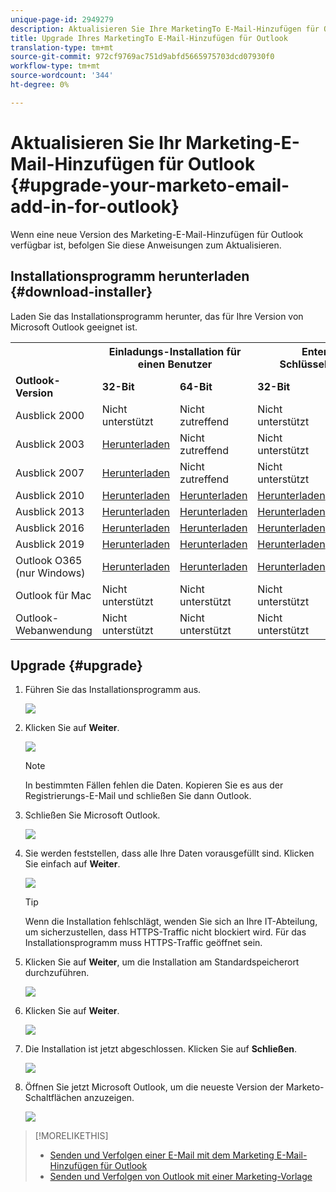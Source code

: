 ```yaml
---
unique-page-id: 2949279
description: Aktualisieren Sie Ihre MarketingTo E-Mail-Hinzufügen für Outlook - Marketing Docs - Produktdokumentation
title: Upgrade Ihres MarketingTo E-Mail-Hinzufügen für Outlook
translation-type: tm+mt
source-git-commit: 972cf9769ac751d9abfd5665975703dcd07930f0
workflow-type: tm+mt
source-wordcount: '344'
ht-degree: 0%

---
```



# Aktualisieren Sie Ihr Marketing-E-Mail-Hinzufügen für Outlook {#upgrade-your-marketo-email-add-in-for-outlook}

Wenn eine neue Version des Marketing-E-Mail-Hinzufügen für Outlook verfügbar ist, befolgen Sie diese Anweisungen zum Aktualisieren.

## Installationsprogramm herunterladen {#download-installer}

Laden Sie das Installationsprogramm herunter, das für Ihre Version von Microsoft Outlook geeignet ist.

<table> 
 <colgroup> 
  <col> 
  <col> 
  <col> 
  <col> 
  <col> 
 </colgroup> 
 <tbody> 
  <tr> 
   <th><br></th> 
   <th colspan="2">Einladungs-Installation für einen Benutzer</th> 
   <th colspan="2">Enterprise-Schlüsselinstallation</th> 
  </tr> 
  <tr> 
   <td><strong>Outlook-Version</strong></td> 
   <td><strong>32-Bit</strong></td> 
   <td><strong>64-Bit</strong></td> 
   <td><strong>32-Bit</strong></td> 
   <td><strong>64-Bit</strong></td> 
  </tr> 
  <tr> 
   <td>Ausblick 2000</td> 
   <td>Nicht unterstützt</td> 
   <td>Nicht zutreffend</td> 
   <td>Nicht unterstützt</td> 
   <td>Nicht zutreffend</td> 
  </tr> 
  <tr> 
   <td>Ausblick 2003</td> 
   <td><a href="https://munchkin.marketo.net/MarketoAddInSetup32.msi" rel="nofollow">Herunterladen</a></td> 
   <td>Nicht zutreffend</td> 
   <td>Nicht unterstützt</td> 
   <td>Nicht zutreffend</td> 
  </tr> 
  <tr> 
   <td>Ausblick 2007</td> 
   <td><a href="https://munchkin.marketo.net/MarketoAddInSetup32.msi" rel="nofollow">Herunterladen</a></td> 
   <td>Nicht zutreffend</td> 
   <td>Nicht unterstützt</td> 
   <td>Nicht zutreffend</td> 
  </tr> 
  <tr> 
   <td>Ausblick 2010</td> 
   <td><a href="https://munchkin.marketo.net/MarketoAddInSetup32.msi" rel="nofollow">Herunterladen</a></td> 
   <td><a href="https://munchkin.marketo.net/MarketoAddInSetup64.msi" rel="nofollow">Herunterladen</a></td> 
   <td><a href="https://munchkin.marketo.net/MarketoAddInSetup32.msi" rel="nofollow">Herunterladen</a></td> 
   <td><a href="https://munchkin.marketo.net/MarketoAddInSetup64.msi" rel="nofollow">Herunterladen</a></td> 
  </tr> 
  <tr> 
   <td>Ausblick 2013</td> 
   <td><a href="https://munchkin.marketo.net/MarketoAddInSetup32.msi" rel="nofollow">Herunterladen</a></td> 
   <td><a href="https://munchkin.marketo.net/MarketoAddInSetup64.msi" rel="nofollow">Herunterladen</a></td> 
   <td><a href="https://munchkin.marketo.net/MarketoAddInSetup32.msi" rel="nofollow">Herunterladen</a></td> 
   <td><a href="https://munchkin.marketo.net/MarketoAddInSetup64.msi" rel="nofollow">Herunterladen</a></td> 
  </tr> 
  <tr> 
   <td>Ausblick 2016</td> 
   <td><a href="https://munchkin.marketo.net/MarketoAddInSetup32.msi" rel="nofollow">Herunterladen</a></td> 
   <td><a href="https://munchkin.marketo.net/MarketoAddInSetup64.msi" rel="nofollow">Herunterladen</a></td> 
   <td><a href="https://munchkin.marketo.net/MarketoAddInSetup32.msi" rel="nofollow">Herunterladen</a></td> 
   <td><a href="https://munchkin.marketo.net/MarketoAddInSetup64.msi" rel="nofollow">Herunterladen</a></td> 
  </tr> 
  <tr> 
   <td colspan="1">Ausblick 2019</td> 
   <td colspan="1"><a href="https://munchkin.marketo.net/MarketoAddInSetup32.msi" rel="nofollow">Herunterladen</a></td> 
   <td colspan="1"><a href="https://munchkin.marketo.net/MarketoAddInSetup64.msi" rel="nofollow">Herunterladen</a></td> 
   <td colspan="1"><a href="https://munchkin.marketo.net/MarketoAddInSetup32.msi" rel="nofollow">Herunterladen</a></td> 
   <td colspan="1"><a href="https://munchkin.marketo.net/MarketoAddInSetup64.msi" rel="nofollow">Herunterladen</a></td> 
  </tr> 
  <tr> 
   <td colspan="1">Outlook O365 (nur Windows)</td> 
   <td colspan="1"><a href="https://munchkin.marketo.net/MarketoAddInSetup32.msi" rel="nofollow">Herunterladen</a></td> 
   <td colspan="1"><a href="https://munchkin.marketo.net/MarketoAddInSetup64.msi" rel="nofollow">Herunterladen</a></td> 
   <td colspan="1"><a href="https://munchkin.marketo.net/MarketoAddInSetup32.msi" rel="nofollow">Herunterladen</a></td> 
   <td colspan="1"><a href="https://munchkin.marketo.net/MarketoAddInSetup64.msi" rel="nofollow">Herunterladen</a></td> 
  </tr> 
  <tr> 
   <td>Outlook für Mac</td> 
   <td>Nicht unterstützt</td> 
   <td>Nicht unterstützt</td> 
   <td>Nicht unterstützt</td> 
   <td>Nicht unterstützt</td> 
  </tr> 
  <tr> 
   <td colspan="1">Outlook-Webanwendung</td> 
   <td colspan="1">Nicht unterstützt</td> 
   <td colspan="1">Nicht unterstützt</td> 
   <td colspan="1">Nicht unterstützt</td> 
   <td colspan="1">Nicht unterstützt</td> 
  </tr> 
 </tbody> 
</table>

## Upgrade {#upgrade}

1. Führen Sie das Installationsprogramm aus.

   ![](assets/image2014-9-23-16-3a53-3a56.png)

1. Klicken Sie auf **Weiter**.

   ![](assets/image2014-9-23-16-3a54-3a8.png)

   >[!NOTE]
   >
   >In bestimmten Fällen fehlen die Daten. Kopieren Sie es aus der Registrierungs-E-Mail und schließen Sie dann Outlook.

1. Schließen Sie Microsoft Outlook.

   ![](assets/ent-key-close-outlook-hand.png)

1. Sie werden feststellen, dass alle Ihre Daten vorausgefüllt sind. Klicken Sie einfach auf **Weiter**.

   ![](assets/image2014-9-23-16-3a54-3a40.png)

   >[!TIP]
   >
   >Wenn die Installation fehlschlägt, wenden Sie sich an Ihre IT-Abteilung, um sicherzustellen, dass HTTPS-Traffic nicht blockiert wird. Für das Installationsprogramm muss HTTPS-Traffic geöffnet sein.

1. Klicken Sie auf **Weiter**, um die Installation am Standardspeicherort durchzuführen.

   ![](assets/image2014-9-23-16-3a54-3a55.png)

1. Klicken Sie auf **Weiter**.

   ![](assets/image2014-9-23-16-3a55-3a20.png)

1. Die Installation ist jetzt abgeschlossen. Klicken Sie auf **Schließen**.

   ![](assets/image2014-9-23-16-3a55-3a34.png)

1. Öffnen Sie jetzt Microsoft Outlook, um die neueste Version der Marketo-Schaltflächen anzuzeigen.

   ![](assets/image2016-8-24-15-3a47-3a38.png)

>[!MORELIKETHIS]
>
>* [Senden und Verfolgen einer E-Mail mit dem Marketing E-Mail-Hinzufügen für Outlook](/help/marketo/product-docs/marketo-sales-insight/msi-outlook-plugin/send-and-track-an-email-with-the-email-add-in-for-outlook.md)
>* [Senden und Verfolgen von Outlook mit einer Marketing-Vorlage](/help/marketo/product-docs/marketo-sales-insight/msi-outlook-plugin/send-and-track-from-outlook-using-a-marketo-template.md)

